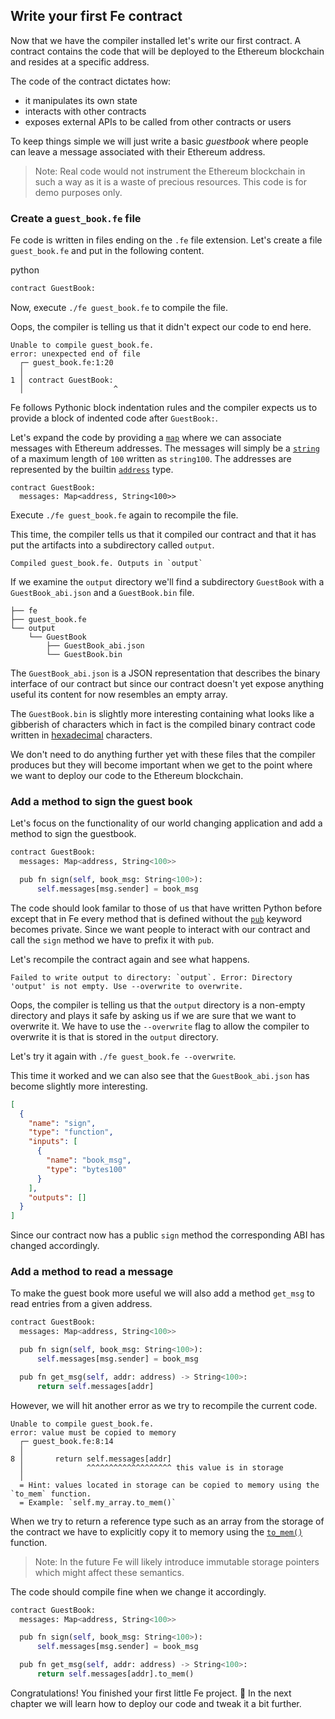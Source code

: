 ## Write your first Fe contract

Now that we have the compiler installed let's write our first contract. A contract contains the code that will be deployed to the Ethereum blockchain and resides at a specific address. 

The code of the contract dictates how:
  - it manipulates its own state
  - interacts with other contracts
  - exposes external APIs to be called from other contracts or users

To keep things simple we will just write a basic *guestbook* where people can leave a message associated with their Ethereum address.

>Note: Real code would not instrument the Ethereum blockchain in such a way as it is a waste of precious resources. This code is for demo purposes only.

### Create a `guest_book.fe` file

Fe code is written in files ending on the `.fe` file extension. Let's create a file `guest_book.fe` and put in the following content.

python

```python
contract GuestBook:
```

Now, execute `./fe guest_book.fe` to compile the file.

Oops, the compiler is telling us that it didn't expect our code to end here.

```
Unable to compile guest_book.fe.
error: unexpected end of file
  ┌─ guest_book.fe:1:20
  │
1 │ contract GuestBook:
  │                    ^

```

Fe follows Pythonic block indentation rules and the compiler expects us to provide a block of indented code after `GuestBook:`.

Let's expand the code by providing a [`map`](/docs/spec/index.html#51111-hashmap-types) where we can associate messages with Ethereum addresses. The messages will simply be a [`string`](/docs/spec/index.html#51113-string-types) of a maximum length of `100` written as `string100`.
The addresses are represented by the builtin [`address`](/docs/spec/index.html#51110-address-type) type.

```
contract GuestBook:
  messages: Map<address, String<100>>
```

Execute `./fe guest_book.fe` again to recompile the file.

This time, the compiler tells us that it compiled our contract and that it has put the artifacts into a subdirectory called `output`.

```
Compiled guest_book.fe. Outputs in `output`
```

If we examine the `output` directory we'll find a subdirectory `GuestBook` with a `GuestBook_abi.json` and a `GuestBook.bin` file.

```
├── fe
├── guest_book.fe
└── output
    └── GuestBook
        ├── GuestBook_abi.json
        └── GuestBook.bin
```

The `GuestBook_abi.json` is a JSON representation that describes the binary interface of our contract but since our contract doesn't yet expose anything useful its content for now resembles an empty array.

The `GuestBook.bin` is slightly more interesting containing what looks like a gibberish of characters which in fact is the compiled binary contract code written in [hexadecimal](https://en.wikipedia.org/wiki/Hexadecimal) characters.

We don't need to do anything further yet with these files that the compiler produces but they will become important when we get to the point where we want to deploy our code to the Ethereum blockchain.

### Add a method to sign the guest book

Let's focus on the functionality of our world changing application and add a method to sign the guestbook.

```python
contract GuestBook:
  messages: Map<address, String<100>>

  pub fn sign(self, book_msg: String<100>):
      self.messages[msg.sender] = book_msg
```

The code should look familar to those of us that have written Python before except that in Fe every method that is defined without the [`pub`](/docs/spec/index.html#311-visibility-and-privacy) keyword becomes private. Since we want people to interact with our contract and call the `sign` method we have to prefix it with `pub`.

Let's recompile the contract again and see what happens.

```
Failed to write output to directory: `output`. Error: Directory 'output' is not empty. Use --overwrite to overwrite.
```

Oops, the compiler is telling us that the `output` directory is a non-empty directory and plays it safe by asking us if we are sure that we want to overwrite it. We have to use the `--overwrite` flag to allow the compiler to overwrite it is that is stored in the `output` directory.

Let's try it again with `./fe guest_book.fe --overwrite`.

This time it worked and we can also see that the `GuestBook_abi.json` has become slightly more interesting.

```json
[
  {
    "name": "sign",
    "type": "function",
    "inputs": [
      {
        "name": "book_msg",
        "type": "bytes100"
      }
    ],
    "outputs": []
  }
]
```

Since our contract now has a public `sign` method the corresponding ABI has changed accordingly.

### Add a method to read a message

To make the guest book more useful we will also add a method `get_msg` to read entries from a given address.

```python
contract GuestBook:
  messages: Map<address, String<100>>

  pub fn sign(self, book_msg: String<100>):
      self.messages[msg.sender] = book_msg

  pub fn get_msg(self, addr: address) -> String<100>:
      return self.messages[addr]
```

However, we will hit another error as we try to recompile the current code.

```
Unable to compile guest_book.fe.
error: value must be copied to memory
  ┌─ guest_book.fe:8:14
  │
8 │       return self.messages[addr]
  │              ^^^^^^^^^^^^^^^^^^^ this value is in storage
  │
  = Hint: values located in storage can be copied to memory using the `to_mem` function.
  = Example: `self.my_array.to_mem()`
```

When we try to return a reference type such as an array from the storage of the contract we have to explicitly copy it to memory using the [`to_mem()`](/docs/spec/index.html#623-the-to_mem-function) function.

> Note: In the future Fe will likely introduce immutable storage pointers which might affect these semantics.

The code should compile fine when we change it accordingly.

```python
contract GuestBook:
  messages: Map<address, String<100>>

  pub fn sign(self, book_msg: String<100>):
      self.messages[msg.sender] = book_msg

  pub fn get_msg(self, addr: address) -> String<100>:
      return self.messages[addr].to_mem()
```

Congratulations! You finished your first little Fe project. 👏
In the next chapter we will learn how to deploy our code and tweak it a bit further.
